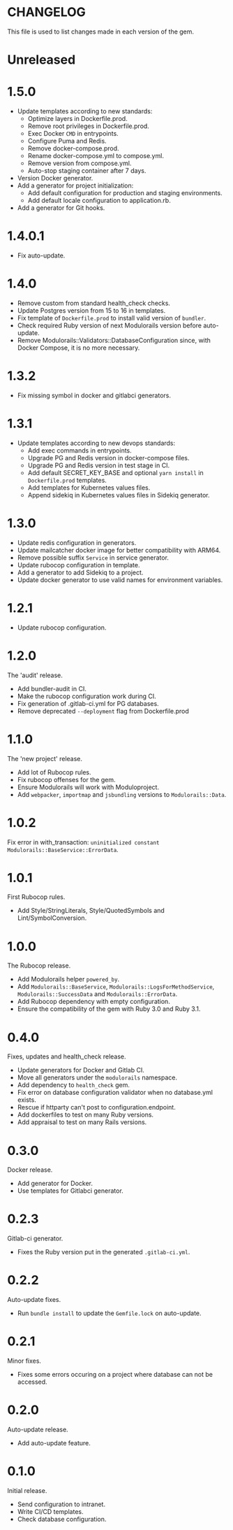 #  CHANGELOG

This file is used to list changes made in each version of the gem.

# Unreleased

# 1.5.0

- Update templates according to new standards:
  - Optimize layers in Dockerfile.prod.
  - Remove root privileges in Dockerfile.prod.
  - Exec Docker `CMD` in entrypoints.
  - Configure Puma and Redis.
  - Remove docker-compose.prod.
  - Rename docker-compose.yml to compose.yml.
  - Remove version from compose.yml.
  - Auto-stop staging container after 7 days.
- Version Docker generator.
- Add a generator for project initialization:
  - Add default configuration for production and staging environments.
  - Add default locale configuration to application.rb.
- Add a generator for Git hooks.

# 1.4.0.1

- Fix auto-update.

# 1.4.0

- Remove custom from standard health_check checks.
- Update Postgres version from 15 to 16 in templates.
- Fix template of `Dockerfile.prod` to install valid version of `bundler`.
- Check required Ruby version of next Modulorails version before auto-update.
- Remove Modulorails::Validators::DatabaseConfiguration since, with Docker Compose, it is no more necessary.

# 1.3.2

- Fix missing symbol in docker and gitlabci generators.

# 1.3.1

- Update templates according to new devops standards:
  - Add exec commands in entrypoints.
  - Upgrade PG and Redis version in docker-compose files.
  - Upgrade PG and Redis version in test stage in CI.
  - Add default SECRET_KEY_BASE and optional `yarn install` in `Dockerfile.prod` templates.
  - Add templates for Kubernetes values files.
  - Append sidekiq in Kubernetes values files in Sidekiq generator.

# 1.3.0

- Update redis configuration in generators.
- Update mailcatcher docker image for better compatibility with ARM64.
- Remove possible suffix `Service` in service generator.
- Update rubocop configuration in template.
- Add a generator to add Sidekiq to a project.
- Update docker generator to use valid names for environment variables.

# 1.2.1

- Update rubocop configuration.

# 1.2.0

The 'audit' release.

- Add bundler-audit in CI.
- Make the rubocop configuration work during CI.
- Fix generation of .gitlab-ci.yml for PG databases.
- Remove deprecated `--deployment` flag from Dockerfile.prod

# 1.1.0

The 'new project' release.

- Add lot of Rubocop rules.
- Fix rubocop offenses for the gem.
- Ensure Modulorails will work with Moduloproject.
- Add `webpacker`, `importmap` and `jsbundling` versions to `Modulorails::Data`.

# 1.0.2

Fix error in with_transaction: `uninitialized constant Modulorails::BaseService::ErrorData`.

# 1.0.1

First Rubocop rules.

- Add Style/StringLiterals, Style/QuotedSymbols and Lint/SymbolConversion.

# 1.0.0

The Rubocop release.

- Add Modulorails helper `powered_by`.
- Add `Modulorails::BaseService`, `Modulorails::LogsForMethodService`,
  `Modulorails::SuccessData` and `Modulorails::ErrorData`.
- Add Rubocop dependency with empty configuration.
- Ensure the compatibility of the gem with Ruby 3.0 and Ruby 3.1.

# 0.4.0

Fixes, updates and health_check release.

- Update generators for Docker and Gitlab CI.
- Move all generators under the `modulorails` namespace.
- Add dependency to `health_check` gem.
- Fix error on database configuration validator when no database.yml exists.
- Rescue if httparty can't post to configuration.endpoint.
- Add dockerfiles to test on many Ruby versions.
- Add appraisal to test on many Rails versions.

# 0.3.0

Docker release.

- Add generator for Docker.
- Use templates for Gitlabci generator. 

# 0.2.3

Gitlab-ci generator.

- Fixes the Ruby version put in the generated `.gitlab-ci.yml`.

# 0.2.2

Auto-update fixes.

- Run `bundle install` to update the `Gemfile.lock` on auto-update.

# 0.2.1

Minor fixes.

- Fixes some errors occuring on a project where database can not be accessed.

# 0.2.0

Auto-update release.

- Add auto-update feature.

# 0.1.0

Initial release.

- Send configuration to intranet.
- Write CI/CD templates.
- Check database configuration.
